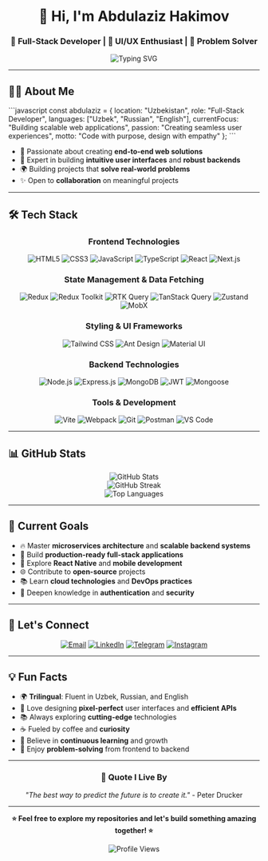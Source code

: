 <div align="center">

# 👋 Hi, I'm Abdulaziz Hakimov

### 🚀 Full-Stack Developer | 🌟 UI/UX Enthusiast | 🎯 Problem Solver

<img src="https://readme-typing-svg.herokuapp.com?font=Fira+Code&pause=1000&color=2196F3&center=true&vCenter=true&width=435&lines=Full-Stack+Developer+from+Uzbekistan;Always+learning+new+technologies;Building+amazing+web+experiences" alt="Typing SVG" />

</div>

---

## 🧑‍💻 About Me

\`\`\`javascript
const abdulaziz = {
    location: "Uzbekistan",
    role: "Full-Stack Developer",
    languages: ["Uzbek", "Russian", "English"],
    currentFocus: "Building scalable web applications",
    passion: "Creating seamless user experiences",
    motto: "Code with purpose, design with empathy"
};
\`\`\`

- 🌱 Passionate about creating **end-to-end web solutions**
- 🎨 Expert in building **intuitive user interfaces** and **robust backends**
- 🌍 Building projects that **solve real-world problems**
- ✨ Open to **collaboration** on meaningful projects

---

## 🛠️ Tech Stack

<div align="center">

### Frontend Technologies
![HTML5](https://img.shields.io/badge/HTML5-E34F26?style=for-the-badge&logo=html5&logoColor=white)
![CSS3](https://img.shields.io/badge/CSS3-1572B6?style=for-the-badge&logo=css3&logoColor=white)
![JavaScript](https://img.shields.io/badge/JavaScript-F7DF1E?style=for-the-badge&logo=javascript&logoColor=black)
![TypeScript](https://img.shields.io/badge/TypeScript-007ACC?style=for-the-badge&logo=typescript&logoColor=white)
![React](https://img.shields.io/badge/React-20232A?style=for-the-badge&logo=react&logoColor=61DAFB)
![Next.js](https://img.shields.io/badge/Next.js-000000?style=for-the-badge&logo=next.js&logoColor=white)

### State Management & Data Fetching
![Redux](https://img.shields.io/badge/Redux-593D88?style=for-the-badge&logo=redux&logoColor=white)
![Redux Toolkit](https://img.shields.io/badge/Redux_Toolkit-593D88?style=for-the-badge&logo=redux&logoColor=white)
![RTK Query](https://img.shields.io/badge/RTK_Query-593D88?style=for-the-badge&logo=redux&logoColor=white)
![TanStack Query](https://img.shields.io/badge/TanStack_Query-FF4154?style=for-the-badge&logo=react-query&logoColor=white)
![Zustand](https://img.shields.io/badge/Zustand-FF6B35?style=for-the-badge&logo=react&logoColor=white)
![MobX](https://img.shields.io/badge/MobX-FF9955?style=for-the-badge&logo=mobx&logoColor=white)

### Styling & UI Frameworks
![Tailwind CSS](https://img.shields.io/badge/Tailwind_CSS-38B2AC?style=for-the-badge&logo=tailwind-css&logoColor=white)
![Ant Design](https://img.shields.io/badge/Ant_Design-0170FE?style=for-the-badge&logo=ant-design&logoColor=white)
![Material UI](https://img.shields.io/badge/Material_UI-0081CB?style=for-the-badge&logo=material-ui&logoColor=white)

### Backend Technologies
![Node.js](https://img.shields.io/badge/Node.js-43853D?style=for-the-badge&logo=node.js&logoColor=white)
![Express.js](https://img.shields.io/badge/Express.js-404D59?style=for-the-badge&logo=express&logoColor=white)
![MongoDB](https://img.shields.io/badge/MongoDB-4EA94B?style=for-the-badge&logo=mongodb&logoColor=white)
![JWT](https://img.shields.io/badge/JWT-000000?style=for-the-badge&logo=JSON%20web%20tokens&logoColor=white)
![Mongoose](https://img.shields.io/badge/Mongoose-880000?style=for-the-badge&logo=mongoose&logoColor=white)

### Tools & Development
![Vite](https://img.shields.io/badge/Vite-646CFF?style=for-the-badge&logo=vite&logoColor=white)
![Webpack](https://img.shields.io/badge/Webpack-8DD6F9?style=for-the-badge&logo=webpack&logoColor=black)
![Git](https://img.shields.io/badge/Git-F05032?style=for-the-badge&logo=git&logoColor=white)
![Postman](https://img.shields.io/badge/Postman-FF6C37?style=for-the-badge&logo=postman&logoColor=white)
![VS Code](https://img.shields.io/badge/VS_Code-007ACC?style=for-the-badge&logo=visual-studio-code&logoColor=white)

</div>

---

## 📊 GitHub Stats

<div align="center">
  <img src="https://github-readme-stats.vercel.app/api?username=YourGitHubUsername&show_icons=true&theme=tokyonight&hide_border=true&count_private=true" alt="GitHub Stats" />
</div>

<div align="center">
  <img src="https://github-readme-streak-stats.herokuapp.com/?user=YourGitHubUsername&theme=tokyonight&hide_border=true" alt="GitHub Streak" />
</div>

<div align="center">
  <img src="https://github-readme-stats.vercel.app/api/top-langs/?username=YourGitHubUsername&layout=compact&theme=tokyonight&hide_border=true" alt="Top Languages" />
</div>

---

## 🎯 Current Goals

- 🔥 Master **microservices architecture** and **scalable backend systems**
- 🚀 Build **production-ready full-stack applications**
- 📱 Explore **React Native** and **mobile development**
- 🌐 Contribute to **open-source** projects
- 📚 Learn **cloud technologies** and **DevOps practices**
- 🔐 Deepen knowledge in **authentication** and **security**

---

## 🤝 Let's Connect

<div align="center">

[![Email](https://img.shields.io/badge/Email-D14836?style=for-the-badge&logo=gmail&logoColor=white)](mailto:abdulazizhakimov05@mail.ru)
[![LinkedIn](https://img.shields.io/badge/LinkedIn-0077B5?style=for-the-badge&logo=linkedin&logoColor=white)](https://www.linkedin.com/in/abdulaziz-hakimov-925a19326)
[![Telegram](https://img.shields.io/badge/Telegram-2CA5E0?style=for-the-badge&logo=telegram&logoColor=white)](https://t.me/a_hakimov_m)
[![Instagram](https://img.shields.io/badge/Instagram-E4405F?style=for-the-badge&logo=instagram&logoColor=white)](https://www.instagram.com/a_hakimov_)

</div>

---

## 💡 Fun Facts

- 🌍 **Trilingual**: Fluent in Uzbek, Russian, and English
- 🎨 Love designing **pixel-perfect** user interfaces and **efficient APIs**
- 📚 Always exploring **cutting-edge** technologies
- ☕ Fueled by coffee and **curiosity**
- 🎯 Believe in **continuous learning** and growth
- 🔧 Enjoy **problem-solving** from frontend to backend

---

<div align="center">

### 💭 Quote I Live By

*"The best way to predict the future is to create it."* - Peter Drucker

---

**⭐ Feel free to explore my repositories and let's build something amazing together! ⭐**

<img src="https://komarev.com/ghpvc/?username=YourGitHubUsername&color=blueviolet&style=flat-square&label=Profile+Views" alt="Profile Views" />

</div>
